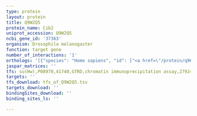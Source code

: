 ```yaml
---
type: protein
layout: protein
title: Q9W2Q5
protein_name: Cib2
uniprot_accession: Q9W2Q5
ncbi_gene_id: '37363'
organism: Drosophila melanogaster
function: target gene
number_of_interactions: '1'
orthologs: '[{"species": "Homo sapiens", "id": ["<a href=\"/protein/q96q77\">Q96Q77</a>"]}, {"species": "Danio rerio", "id": ["<a href=\"/protein/q6pc72\">Q6PC72</a>"]}, {"species": "Mus musculus", "id": ["A0A5F8MPX9", "<a href=\"/protein/q9z309\">Q9Z309</a>"]}, {"species": "Rattus norvegicus", "id": ["D4A189", "<a href=\"/protein/q568z7\">Q568Z7</a>"]}, {"species": "Caenorhabditis elegans", "id": ["<a href=\"/protein/q93640\">Q93640</a>"]}]'
jaspar_matrices: ''
tfs: su(Hw),P08970,41740,GTRD,chromatin immunoprecipitation assay,27924024%5Buid%5D,No
targets: ''
tfs_download: tfs_of_Q9W2Q5.tsv
targets_download: ''
bindingSites_download: ''
binding_sites_ls: ''

---
```

